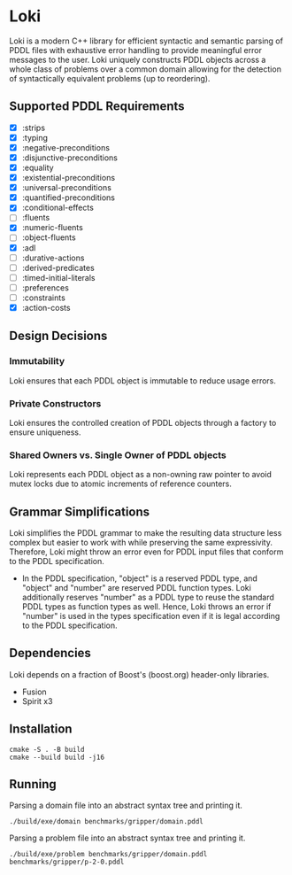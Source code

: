 # Loki

Loki is a modern C++ library for efficient syntactic and semantic parsing of PDDL files with exhaustive error handling to provide meaningful error messages to the user. Loki uniquely constructs PDDL objects across a whole class of problems over a common domain allowing for the detection of syntactically equivalent problems (up to reordering).

## Supported PDDL Requirements

- [x] :strips
- [x] :typing
- [x] :negative-preconditions
- [x] :disjunctive-preconditions
- [x] :equality
- [x] :existential-preconditions
- [x] :universal-preconditions
- [x] :quantified-preconditions
- [x] :conditional-effects
- [ ] :fluents
- [x] :numeric-fluents
- [ ] :object-fluents
- [x] :adl
- [ ] :durative-actions
- [ ] :derived-predicates
- [ ] :timed-initial-literals
- [ ] :preferences
- [ ] :constraints
- [x] :action-costs

## Design Decisions

### Immutability

Loki ensures that each PDDL object is immutable to reduce usage errors.

### Private Constructors

Loki ensures the controlled creation of PDDL objects through a factory to ensure uniqueness.

### Shared Owners vs. Single Owner of PDDL objects

Loki represents each PDDL object as a non-owning raw pointer to avoid mutex locks due to atomic increments of reference counters.

## Grammar Simplifications

Loki simplifies the PDDL grammar to make the resulting data structure less complex but easier to work with while preserving the same expressivity. Therefore, Loki might throw an error even for PDDL input files that conform to the PDDL specification.

- In the PDDL specification, "object" is a reserved PDDL type, and "object" and "number" are reserved PDDL function types. Loki additionally reserves "number" as a PDDL type to reuse the standard PDDL types as function types as well. Hence, Loki throws an error if "number" is used in the types specification even if it is legal according to the PDDL specification.


## Dependencies

Loki depends on a fraction of Boost's (boost.org) header-only libraries.

- Fusion
- Spirit x3


## Installation

```console
cmake -S . -B build
cmake --build build -j16
```


## Running

Parsing a domain file into an abstract syntax tree and printing it.

```console
./build/exe/domain benchmarks/gripper/domain.pddl
```

Parsing a problem file into an abstract syntax tree and printing it.

```console
./build/exe/problem benchmarks/gripper/domain.pddl benchmarks/gripper/p-2-0.pddl
```
